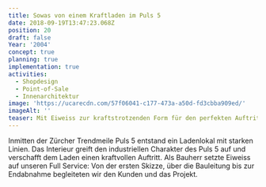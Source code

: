 ```yaml
---
title: Sowas von einem Kraftladen im Puls 5
date: 2018-09-19T13:47:23.068Z
position: 20
draft: false
Year: '2004'
concept: true
planning: true
implementation: true
activities:
  - Shopdesign
  - Point-of-Sale
  - Innenarchitektur
image: 'https://ucarecdn.com/57f06041-c177-473a-a50d-fd3cbba909ed/'
imageAlt: ''
teaser: Mit Eiweiss zur kraftstrotzenden Form für den perfekten Auftritt
---
```

Inmitten der Zürcher Trendmeile Puls 5 entstand ein Ladenlokal mit starken Linien. Das Interieur greift den industriellen Charakter des Puls 5 auf und verschafft dem Laden einen kraftvollen Auftritt. Als Bauherr setzte Eiweiss auf unseren Full Service: Von der ersten Skizze, über die Bauleitung bis zur Endabnahme begleiteten wir den Kunden und das Projekt.
